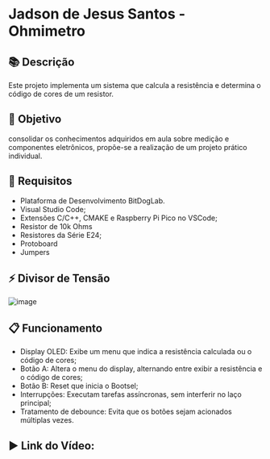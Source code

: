 # Jadson de Jesus Santos - Ohmimetro

## 📚 Descrição

Este projeto implementa um sistema que calcula a resistência e determina o código de cores de um resistor.

## 🎯 Objetivo

consolidar os conhecimentos adquiridos em aula sobre medição e componentes eletrônicos, propõe-se a realização de um projeto prático individual.

## 📑 Requisitos

- Plataforma de Desenvolvimento BitDogLab.
- Visual Studio Code;
- Extensões C/C++, CMAKE e Raspberry Pi Pico no VSCode;
- Resistor de 10k Ohms
- Resistores da Série E24;
- Protoboard
- Jumpers

## ⚡ Divisor de Tensão

![image](https://github.com/user-attachments/assets/b5ba4068-6f50-42a4-a2e5-dd3cb1a1eb9f)


## 📋 Funcionamento



- Display OLED: Exibe um menu que indica a resistência calculada ou o código de cores;
- Botão A: Altera o menu do display, alternando entre exibir a resistência e o código de cores;
- Botão B: Reset que inicia o Bootsel;
- Interrupções: Executam tarefas assíncronas, sem interferir no laço principal;
- Tratamento de debounce: Evita que os botões sejam acionados múltiplas vezes.

## ▶️ Link do Vídeo: 
